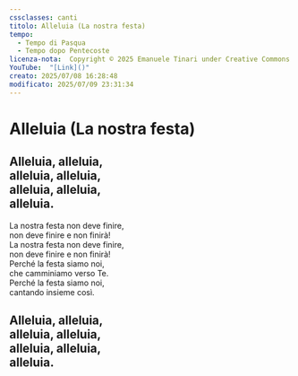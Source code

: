 ```yaml
---
cssclasses: canti
titolo: Alleluia (La nostra festa)
tempo:
  - Tempo di Pasqua
  - Tempo dopo Pentecoste
licenza-nota:  Copyright © 2025 Emanuele Tinari under Creative Commons BY-NC-SA 4.0 https://creativecommons.org/licenses/by-nc-sa/4.0/
YouTube:  "[Link]()"
creato: 2025/07/08 16:28:48
modificato: 2025/07/09 23:31:34
---
```


# Alleluia (La nostra festa)
## Alleluia, alleluia,<br>alleluia, alleluia,<br>alleluia, alleluia,<br>alleluia.
La nostra festa non deve finire,<br>non deve finire e non finirà!<br>La nostra festa non deve finire,<br>non deve finire e non finirà!<br>Perché la festa siamo noi,<br>che camminiamo verso Te.<br>Perché la festa siamo noi,<br>cantando insieme così.
## Alleluia, alleluia,<br>alleluia, alleluia,<br>alleluia, alleluia,<br>alleluia.
